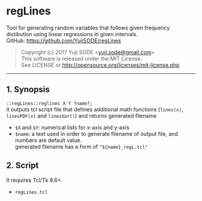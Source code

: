 # regLines
Tool for generating random variables that follows given frequency distibution using linear regressions in given intervals.  
GitHub: https://github.com/YujiSODE/regLines  
>Copyright (c) 2017 Yuji SODE \<yuji.sode@gmail.com\>  
>This software is released under the MIT License.  
>See LICENSE or http://opensource.org/licenses/mit-license.php
______
## 1. Synopsis
`::regLines::reglines X Y ?name?;`  
it outputs tcl script file that defines additional math functions (`lines(x)`, `linesPDF(x)` and `linesVar()`) and returns generated filename
- `$X` and `$Y`: numerical lists for x-axis and y-axis
- `$name`: a text used in order to generate filename of output file, and numbers are default value.  
  generated filename has a form of `"${name}_regL.tcl"`

## 2. Script
It requires Tcl/Tk 8.6+.
- `regLines.tcl`
